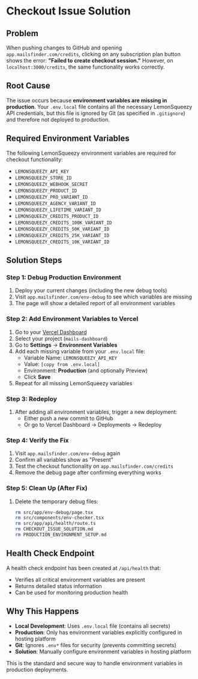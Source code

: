 # Checkout Issue Solution

## Problem
When pushing changes to GitHub and opening `app.mailsfinder.com/credits`, clicking on any subscription plan button shows the error: **"Failed to create checkout session."** However, on `localhost:3000/credits`, the same functionality works correctly.

## Root Cause
The issue occurs because **environment variables are missing in production**. Your `.env.local` file contains all the necessary LemonSqueezy API credentials, but this file is ignored by Git (as specified in `.gitignore`) and therefore not deployed to production.

## Required Environment Variables
The following LemonSqueezy environment variables are required for checkout functionality:

- `LEMONSQUEEZY_API_KEY`
- `LEMONSQUEEZY_STORE_ID`
- `LEMONSQUEEZY_WEBHOOK_SECRET`
- `LEMONSQUEEZY_PRODUCT_ID`
- `LEMONSQUEEZY_PRO_VARIANT_ID`
- `LEMONSQUEEZY_AGENCY_VARIANT_ID`
- `LEMONSQUEEZY_LIFETIME_VARIANT_ID`
- `LEMONSQUEEZY_CREDITS_PRODUCT_ID`
- `LEMONSQUEEZY_CREDITS_100K_VARIANT_ID`
- `LEMONSQUEEZY_CREDITS_50K_VARIANT_ID`
- `LEMONSQUEEZY_CREDITS_25K_VARIANT_ID`
- `LEMONSQUEEZY_CREDITS_10K_VARIANT_ID`

## Solution Steps

### Step 1: Debug Production Environment
1. Deploy your current changes (including the new debug tools)
2. Visit `app.mailsfinder.com/env-debug` to see which variables are missing
3. The page will show a detailed report of all environment variables

### Step 2: Add Environment Variables to Vercel
1. Go to your [Vercel Dashboard](https://vercel.com/dashboard)
2. Select your project (`mails-dashboard`)
3. Go to **Settings** → **Environment Variables**
4. Add each missing variable from your `.env.local` file:
   - Variable Name: `LEMONSQUEEZY_API_KEY`
   - Value: `[copy from .env.local]`
   - Environment: **Production** (and optionally Preview)
   - Click **Save**
5. Repeat for all missing LemonSqueezy variables

### Step 3: Redeploy
1. After adding all environment variables, trigger a new deployment:
   - Either push a new commit to GitHub
   - Or go to Vercel Dashboard → Deployments → Redeploy

### Step 4: Verify the Fix
1. Visit `app.mailsfinder.com/env-debug` again
2. Confirm all variables show as "Present"
3. Test the checkout functionality on `app.mailsfinder.com/credits`
4. Remove the debug page after confirming everything works

### Step 5: Clean Up (After Fix)
1. Delete the temporary debug files:
   ```bash
   rm src/app/env-debug/page.tsx
   rm src/components/env-checker.tsx
   rm src/app/api/health/route.ts
   rm CHECKOUT_ISSUE_SOLUTION.md
   rm PRODUCTION_ENVIRONMENT_SETUP.md
   ```

## Health Check Endpoint
A health check endpoint has been created at `/api/health` that:
- Verifies all critical environment variables are present
- Returns detailed status information
- Can be used for monitoring production health

## Why This Happens
- **Local Development**: Uses `.env.local` file (contains all secrets)
- **Production**: Only has environment variables explicitly configured in hosting platform
- **Git**: Ignores `.env*` files for security (prevents committing secrets)
- **Solution**: Manually configure environment variables in hosting platform

This is the standard and secure way to handle environment variables in production deployments.